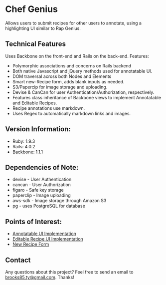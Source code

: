 # Chef Genius

Allows users to submit recipes for other users to annotate, using a highlighting UI similar to Rap Genius.

## Technical Features
Uses Backbone on the front-end and Rails on the back-end. Features:
* Polymorphic associations and concerns on Rails backend
* Both native Javascript and jQuery methods used for annotatable UI.
* DOM traversal across both Nodes and Elements
* Smart new-Recipe form, adds blank inputs as needed.
* S3/Papercip for image storage and uploading.
* Devise & CanCan for user Authentication/Authorization, respectively.
* Features class inheritance of Backbone views to implement Annotatable and Editable Recipes.
* Recipe annotations use markdown.
* Uses Regex to automatically markdown links and images. 

## Version Information:
* Ruby: 1.9.3
* Rails: 4.0.2
* Backbone: 1.1.1

## Dependencies of Note:
* devise - User Authentication
* cancan - User Authorization
* figaro - Safe key storage
* paperclip - Image uploading
* aws-sdk - Image storage through Amazon S3
* pg - uses PostgreSQL for database

## Points of Interest:
* [Annotatable UI Implementation](https://github.com/TyrusB/ChefGenius/blob/master/app/assets/javascripts/views/superclasses/annotatable.js)
* [Editable Recipe UI Implementation](https://github.com/TyrusB/ChefGenius/blob/master/app/assets/javascripts/views/superclasses/editable_annotatable.js)
* [New Recipe Form](https://github.com/TyrusB/ChefGenius/blob/master/app/assets/javascripts/views/recipes/new.js)

## Contact

Any questions about this project? Feel free to send an email to [brooks85.ty@gmail.com](mailto:brooks85.ty@gmail.com). Thanks!
